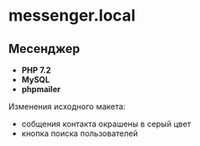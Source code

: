 # messenger.local
## Месенджер

* **PHP 7.2**
* **MySQL**
* **phpmailer**

Изменения исходного макета:
* собщения контакта окрашены в серый цвет
* кнопка поиска пользователей
